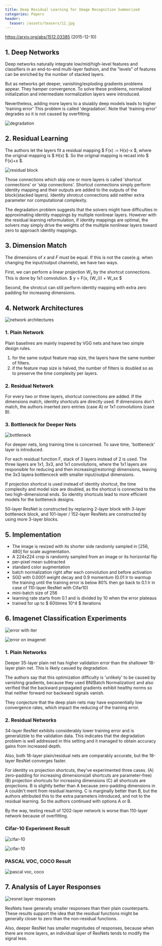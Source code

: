 ```yaml
---
title: Deep Residual Learning for Image Recognition Summarized
categories: Papers
header:
  teaser: /assets/teasers/11.jpg
---
```


https://arxiv.org/abs/1512.03385 (2015-12-10)

## 1. Deep Networks

Deep networks naturally integrate low/mid/high-level features and classifiers in an end-to-end multi-layer fashion, and the "levels" of features can be enriched by the number of stacked layers.

But as networks get deeper, vanishing/exploding gradients problems appear. They hamper convergence. To solve these problems, normalized initialization and intermediate normalization layers were introduced.

Nevertheless, adding more layers to a stuiably deep models leads to higher 'training error' This problem is called 'degradation'. Note that 'training error' degrades so it is not caused by overfitting.

![degradation](https://lh3.googleusercontent.com/sglPXXO1RztQnIzxcHP4AXb_g52gL4dyZ6aZGgMC7mec11G_NR8He1KsyQjttUrIH_gEMr12TXylMhP5dV159fDk9Stae9l1zYB5mfUBeM4GP_AzFMt-ggQioe4kV3yzLUBAyaajcQ=w2400)

## 2. Residual Learning

The authors let the layers fit a residual mapping $ F(x) := H(x)-x $, where the original mapping is $ H(x) $. So the original mapping is recast into $ F(x)+x $.

![residual block](https://lh3.googleusercontent.com/Fo49ZhHTcfdWzMt9MHbW8bjuHZoMbz1Hu3sUsyHVLtwGG1oNAECpGCCgKk4NFXEYlhjZqmZ1gq7TrUih1G30-_2S2FeSTzEyLb9ljFDZN5ENi1FlVwa4Q3ViMJTFzJ6pfUP3qnUDPA=w2400)

Those connections which skip one or more layers is called 'shortcut connections' or 'skip connections'. Shortcut connections simply perform identity mapping and their outputs are added to the outputs of the block(stacked layers). Identity shrotcut connections add neither extra parameter nor computational complexity.

The degradation problem suggests that the solvers might have difficulties in approximating identity mappings by multiple nonlinear layers. However with the residual learning reformulation, if identity mappings are optimal, the solvers may simply drive the weights of the multiple nonlinear layers toward zero to approach identity mappings.

## 3. Dimension Match

The dimensions of $x$ and $F$ must be equal. If this is not the case(e.g. when changing the input/output channels), we have two ways.

First, we can perform a linear projection $W_s$ by the shortcut connections. This is done by 1x1 convolution. $ y = F(x, {W_i}) + W_sx $

Second, the shrotcut can still perform identity mapping with extra zero padding for increasing dimensions.

## 4. Network Architectures

![network architectures](https://lh3.googleusercontent.com/0dkszci27_Rs10qJVHNi0NBV8okLngA6BLHdl4S6U7amRUdGk8o4jpb9OePmsdF29nb4j_JYM-FVIJuMK3w2K1UcQRD_7rHEW9eH9uMDoYG6cTiVf46uTVQ9tKyGZJNw13TxWayKfA=w2400)

### 1. Plain Network

Plain baselines are mainly inspered by VGG nets and have two simple design rules.

1. for the same output feature map size, the layers have the same number of filters.
2. if the feature map size is halved, the number of filters is doubled so as to preserve the time complexity per layers.

### 2. Residual Network

For every two or three layers, shortcut connections are added. If the dimensions match, identity shortcuts are directly used. If dimensions don't match, the authors inserted zero entries (case A) or 1x1 convolutions (case B).

### 3. Bottleneck for Deeper Nets

![bottleneck](https://lh3.googleusercontent.com/gfWnq9rsw9S4N5huH0AcjqmlVRhm9BnIMApR0zE3bZf3feEg6ZUqSULcfduANCzULrKRUa2c8gXUcBtOP9yO39koqhtwxnFSrM1TkTw_azrXUh_LF4c0DDklN62WLETt_c7VY66p0Q=w2400)

For deeper nets, long training time is concerned. To save time, 'bottleneck' layer is introduced.

For each residual function F, stack of 3 layers instead of 2 is used. The three layers are 1x1, 3x3, and 1x1 convolutions, where the 1x1 layers are responsible for reducing and then increasing(restoring) dimensions, leaving the 3x3 layera bottlenceck with smaller input/output dimensions.

If projection shortcut is used instead of identity shortcut, the time complexity and model size are doubled, as the shortcut is connected to the two high-dimensional ends. So identity shortcuts lead to more efficient models for the bottleneck designs.

50-layer ResNet is constructed by replacing 2-layer block with 3-layer bottleneck block, and 101-layer / 152-layer ResNets are constructed by using more 3-layer blocks.

## 5. Implementation

* The image is resized with its shorter side randomly sampled in [256, 480] for scale augmentation.
* A 224x224 crop is randomly sampled from an image or its horizontal flip
* per-pixel mean subtracted
* standard color augmentation
* batch normalization right after each convolution and before activation
* SGD with 0.0001 weight decay and 0.9 momentum (0.01 lr to warmup the training until the training error is below 80% then go back to 0.1 lr in case of 110-layer ResNet with Cifar10)
* mini-batch size of 256
* learning rate starts from 0.1 and is divided by 10 when the error plateaus
* trained for up to $ 60\times 10^4 $ iterations

## 6. Imagenet Classification Experiments

![error with iter](https://lh3.googleusercontent.com/Llu8pJY0bIsrLSbQdoKrV0DwUeRgTIAs03Zb4wRJomHCF8BfFn1D5IKv7vDhohuNhvtZ_x5Dh1aBwf5eLfUK8wsVL6PBriMgjpFCBlaFjHaX-e9ydBDxZ-EWPZcDCE9QWbXMSjVxKQ=w2400)

![error on imagenet](https://lh3.googleusercontent.com/fPPtyyu6--9ecFpWyvfv_qIkyntfYD8ekpUOskM3YPWj14y8XcEuGvR4R2JmHr1hTmseGBVdw-155QayBiVdG_Jy4KzONlZ-Ovg0ArOH3Tj_QtTTFIyaY_9ehNQDYFj-ufBmGjxXTg=w2400)

### 1. Plain Networks

Deeper 35-layer plain net has higher validation error than the shallower 18-layer plain net. This is likely casued by degradation.

The authors say that this optimization difficulty is 'unlikely' to be caused by vanishing gradients, because they used BN(Batch Normalization) and also verified that the backward propagated gradients exhibit healthy norms so that neither forward nor backward signals vanish.

They conjecture that the deep plain nets may have exponentially low convergence rates, which impact the reducing of the training error.

### 2. Residual Networks

34-layer ResNet exhibits considerably lower training error and is generalizble to the validation data. This indicates that the degradation problem is well addressed in this setting and it managed to obtain accuracy gains from increased depth.

Also, both 18-layer plain/residual nets are comparably accurate, but the 18-layer ResNet converges faster.

For identity vs projection shortcuts, they've experimented three cases. (A) zero-padding for increasing dimensions(all shortcuts are parameter-free) (B) projection shortcuts for increasing dimensions (C) all shortcuts are projections. B is slightly better than A because zero-padding dimensions in A couldn't merit from residual learning. C is marginally better than B, but the authors attributed this to the extra parameters introduced, and not to the residual learning. So the authors continued with options A or B.

By the way, testing result of 1202-layer network is worse than 110-layer network because of overfitting.

### Cifar-10 Experiment Result

![cifar-10](https://lh3.googleusercontent.com/dVtCGtbN4DZ9YA1I7vJCUGTE_UJzjNeQt-wg__J0k2izK7nqAGZbahiC6J5jBUvKYmk2jFLTRFW3D0qEePobnVcW47kLYKTY8NaHIXsZytME0_fMMy25nlUAqqwFk1NV7eiA5tvEag=w2400)

![cifar-10](https://lh3.googleusercontent.com/dTgK5hIF9NJnAn-Y-3PckLm-yh3JRzGeSabxEx1LsgprULXuTHyZe8A0be7h7htP1JlgsKPBp1Dl3vc6u0jWGS10hL_VCdiOxPze0gQ9TFWAlPexd1x_m-8scUaV0NOFjibbF7rlMQ=w2400)

### PASCAL VOC, COCO Result

![pascal voc, coco](https://lh3.googleusercontent.com/gFOSLwHWX7RFKQCxeRjBGs_nHCGU5FSpF2s8spLjPHCkk_gIXpdfqcBm0l_8CX-pUDUL1qPcYMp1gD2qnvl66CYT-Zyry2sH_kgo6NBlJn2mJqrmp36SCIqyddhAlpDDj0TuzI60Zg=w2400)

## 7. Analysis of Layer Responses

![resnet layer responses](https://lh3.googleusercontent.com/C_WslHoIKiOH3Iw88Y31nVfVMxsntQ4tvoa_KRYlkNVjO7wtp62r7FouREKOdchOJWkCMca_zFFpeOdTxqnMUa7e0cBQeciaR08qANJLK2GS3MTrLveavUs7mGyXxCae4jJbA1yePw=w2400)

ResNets have generally smaller responses than their plain counterparts. These results support the idea that the residual functions might be generally closer to zero than the non-residual functions.

Also, deeper ResNet has smaller magnitudes of responses, because when there are more layers, an individual layer of ResNets tends to modify the signal less.
